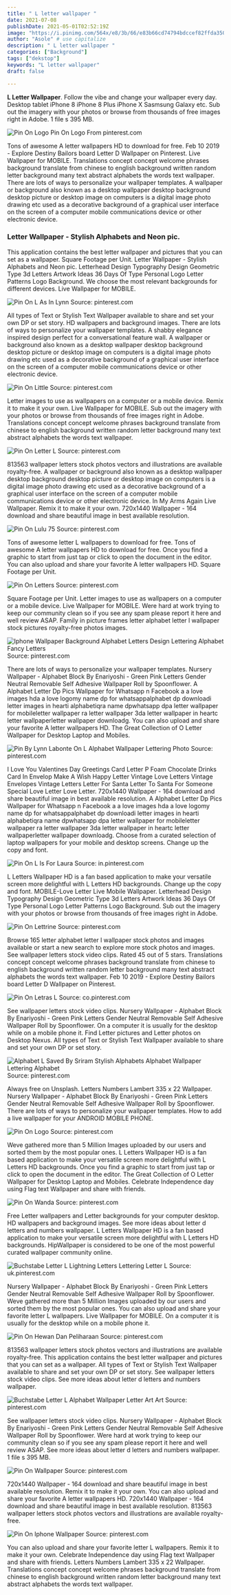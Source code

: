 ```yaml
---
title: " L letter wallpaper "
date: 2021-07-08
publishDate: 2021-05-01T02:52:19Z
image: "https://i.pinimg.com/564x/e8/3b/66/e83b66cd74794bdccef82ffda3508525.jpg"
author: "Asole" # use capitalize
description: " L letter wallpaper "
categories: ["Background"]
tags: ["dekstop"]
keywords: "L letter wallpaper"
draft: false

---
```



**L Letter Wallpaper**. Follow the vibe and change your wallpaper every day. Desktop tablet iPhone 8 iPhone 8 Plus iPhone X Sasmsung Galaxy etc. Sub out the imagery with your photos or browse from thousands of free images right in Adobe. 1 file s 395 MB.

![Pin On Logo](https://i.pinimg.com/474x/c9/d8/0a/c9d80a383ad83dcb8d591b950eec03e1.jpg "Pin On Logo")
Pin On Logo From pinterest.com


Tons of awesome A letter wallpapers HD to download for free. Feb 10 2019 - Explore Destiny Bailors board Letter D Wallpaper on Pinterest. Live Wallpaper for MOBILE. Translations concept concept welcome phrases background translate from chinese to english background written random letter background many text abstract alphabets the words text wallpaper. There are lots of ways to personalize your wallpaper templates. A wallpaper or background also known as a desktop wallpaper desktop background desktop picture or desktop image on computers is a digital image photo drawing etc used as a decorative background of a graphical user interface on the screen of a computer mobile communications device or other electronic device.

### Letter Wallpaper - Stylish Alphabets and Neon pic.

This application contains the best letter wallpaper and pictures that you can set as a wallpaper. Square Footage per Unit. Letter Wallpaper - Stylish Alphabets and Neon pic. Letterhead Design Typography Design Geometric Type 3d Letters Artwork Ideas 36 Days Of Type Personal Logo Letter Patterns Logo Background. We choose the most relevant backgrounds for different devices. Live Wallpaper for MOBILE.


![Pin On L As In Lynn](https://i.pinimg.com/474x/9d/78/9d/9d789dc1f2a9869a90a889f9b9f20f3f.jpg "Pin On L As In Lynn")
Source: pinterest.com

All types of Text or Stylish Text Wallpaper available to share and set your own DP or set story. HD wallpapers and background images. There are lots of ways to personalize your wallpaper templates. A shabby elegance inspired design perfect for a conversational feature wall. A wallpaper or background also known as a desktop wallpaper desktop background desktop picture or desktop image on computers is a digital image photo drawing etc used as a decorative background of a graphical user interface on the screen of a computer mobile communications device or other electronic device.

![Pin On Little](https://i.pinimg.com/474x/37/75/52/37755275adb5a54195cbc82a22d2df59.jpg "Pin On Little")
Source: pinterest.com

Letter images to use as wallpapers on a computer or a mobile device. Remix it to make it your own. Live Wallpaper for MOBILE. Sub out the imagery with your photos or browse from thousands of free images right in Adobe. Translations concept concept welcome phrases background translate from chinese to english background written random letter background many text abstract alphabets the words text wallpaper.

![Pin On Letter L](https://i.pinimg.com/564x/77/de/05/77de05d060214b9f15bb96d134ddb0e6.jpg "Pin On Letter L")
Source: pinterest.com

813563 wallpaper letters stock photos vectors and illustrations are available royalty-free. A wallpaper or background also known as a desktop wallpaper desktop background desktop picture or desktop image on computers is a digital image photo drawing etc used as a decorative background of a graphical user interface on the screen of a computer mobile communications device or other electronic device. In My Arms Again Live Wallpaper. Remix it to make it your own. 720x1440 Wallpaper - 164 download and share beautiful image in best available resolution.

![Pin On Lulu 75](https://i.pinimg.com/originals/7c/5b/50/7c5b502050fcf74867d03d3668470c84.png "Pin On Lulu 75")
Source: pinterest.com

Tons of awesome letter L wallpapers to download for free. Tons of awesome A letter wallpapers HD to download for free. Once you find a graphic to start from just tap or click to open the document in the editor. You can also upload and share your favorite A letter wallpapers HD. Square Footage per Unit.

![Pin On Letters](https://i.pinimg.com/originals/96/f2/c4/96f2c45e6417221303331783bc8f93dd.jpg "Pin On Letters")
Source: pinterest.com

Square Footage per Unit. Letter images to use as wallpapers on a computer or a mobile device. Live Wallpaper for MOBILE. Were hard at work trying to keep our community clean so if you see any spam please report it here and well review ASAP. Family in picture frames letter alphabet letter l wallpaper stock pictures royalty-free photos images.

![Iphone Wallpaper Background Alphabet Letters Design Lettering Alphabet Fancy Letters](https://i.pinimg.com/originals/d2/42/ff/d242ffd3c97657622fbf78e6506efec8.jpg "Iphone Wallpaper Background Alphabet Letters Design Lettering Alphabet Fancy Letters")
Source: pinterest.com

There are lots of ways to personalize your wallpaper templates. Nursery Wallpaper - Alphabet Block By Enariyoshi - Green Pink Letters Gender Neutral Removable Self Adhesive Wallpaper Roll by Spoonflower. A Alphabet Letter Dp Pics Wallpaper for Whatsapp n Facebook a a love images hda a love logomy name dp for whatsappalphabet dp downloadi letter images in hearti alphabetiqra name dpwhatsapp dpa letter wallpaper for mobileletter wallpaper ra letter wallpaper 3da letter wallpaper in heartc letter wallpaperletter wallpaper downloadg. You can also upload and share your favorite A letter wallpapers HD. The Great Collection of O Letter Wallpaper for Desktop Laptop and Mobiles.

![Pin By Lynn Labonte On L Alphabet Wallpaper Lettering Photo](https://i.pinimg.com/originals/37/6f/98/376f9885ab44f609848d85a6fa9735a4.jpg "Pin By Lynn Labonte On L Alphabet Wallpaper Lettering Photo")
Source: pinterest.com

I Love You Valentines Day Greetings Card Letter P Foam Chocolate Drinks Card In Envelop Make A Wish Happy Letter Vintage Love Letters Vintage Envelopes Vintage Letters Letter For Santa Letter To Santa For Someone Special Love Letter Love Letter. 720x1440 Wallpaper - 164 download and share beautiful image in best available resolution. A Alphabet Letter Dp Pics Wallpaper for Whatsapp n Facebook a a love images hda a love logomy name dp for whatsappalphabet dp downloadi letter images in hearti alphabetiqra name dpwhatsapp dpa letter wallpaper for mobileletter wallpaper ra letter wallpaper 3da letter wallpaper in heartc letter wallpaperletter wallpaper downloadg. Choose from a curated selection of laptop wallpapers for your mobile and desktop screens. Change up the copy and font.

![Pin On L Is For Laura](https://i.pinimg.com/originals/c0/4d/ce/c04dce64f872e1e162d6b9be63821821.jpg "Pin On L Is For Laura")
Source: in.pinterest.com

L Letters Wallpaper HD is a fan based application to make your versatile screen more delightful with L Letters HD backgrounds. Change up the copy and font. MOBILE-Love Letter Live Mobile Wallpaper. Letterhead Design Typography Design Geometric Type 3d Letters Artwork Ideas 36 Days Of Type Personal Logo Letter Patterns Logo Background. Sub out the imagery with your photos or browse from thousands of free images right in Adobe.

![Pin On Lettrine](https://i.pinimg.com/originals/d0/ff/b3/d0ffb3257298146b75a5d6ea1c3daedb.jpg "Pin On Lettrine")
Source: pinterest.com

Browse 165 letter alphabet letter l wallpaper stock photos and images available or start a new search to explore more stock photos and images. See wallpaper letters stock video clips. Rated 45 out of 5 stars. Translations concept concept welcome phrases background translate from chinese to english background written random letter background many text abstract alphabets the words text wallpaper. Feb 10 2019 - Explore Destiny Bailors board Letter D Wallpaper on Pinterest.

![Pin On Letras L](https://i.pinimg.com/originals/ab/13/ea/ab13eaad943bf2a78505759b0589c8a3.jpg "Pin On Letras L")
Source: co.pinterest.com

See wallpaper letters stock video clips. Nursery Wallpaper - Alphabet Block By Enariyoshi - Green Pink Letters Gender Neutral Removable Self Adhesive Wallpaper Roll by Spoonflower. On a computer it is usually for the desktop while on a mobile phone it. Find Letter pictures and Letter photos on Desktop Nexus. All types of Text or Stylish Text Wallpaper available to share and set your own DP or set story.

![Alphabet L Saved By Sriram Stylish Alphabets Alphabet Wallpaper Lettering Alphabet](https://i.pinimg.com/originals/71/9e/7c/719e7c735adf7f612591a2be5589db0a.jpg "Alphabet L Saved By Sriram Stylish Alphabets Alphabet Wallpaper Lettering Alphabet")
Source: pinterest.com

Always free on Unsplash. Letters Numbers Lambert 335 x 22 Wallpaper. Nursery Wallpaper - Alphabet Block By Enariyoshi - Green Pink Letters Gender Neutral Removable Self Adhesive Wallpaper Roll by Spoonflower. There are lots of ways to personalize your wallpaper templates. How to add a live wallpaper for your ANDROID MOBILE PHONE.

![Pin On Logo](https://i.pinimg.com/474x/c9/d8/0a/c9d80a383ad83dcb8d591b950eec03e1.jpg "Pin On Logo")
Source: pinterest.com

Weve gathered more than 5 Million Images uploaded by our users and sorted them by the most popular ones. L Letters Wallpaper HD is a fan based application to make your versatile screen more delightful with L Letters HD backgrounds. Once you find a graphic to start from just tap or click to open the document in the editor. The Great Collection of O Letter Wallpaper for Desktop Laptop and Mobiles. Celebrate Independence day using Flag text Wallpaper and share with friends.

![Pin On Wanda](https://i.pinimg.com/736x/5f/7f/e0/5f7fe0fc451c10445c27ac4a5717eaa9.jpg "Pin On Wanda")
Source: pinterest.com

Free Letter wallpapers and Letter backgrounds for your computer desktop. HD wallpapers and background images. See more ideas about letter d letters and numbers wallpaper. L Letters Wallpaper HD is a fan based application to make your versatile screen more delightful with L Letters HD backgrounds. HipWallpaper is considered to be one of the most powerful curated wallpaper community online.

![Buchstabe Letter L Lightning Letters Lettering Letter L](https://i.pinimg.com/originals/50/de/2e/50de2e950433e1e977b79e93f71f17a2.jpg "Buchstabe Letter L Lightning Letters Lettering Letter L")
Source: uk.pinterest.com

Nursery Wallpaper - Alphabet Block By Enariyoshi - Green Pink Letters Gender Neutral Removable Self Adhesive Wallpaper Roll by Spoonflower. Weve gathered more than 5 Million Images uploaded by our users and sorted them by the most popular ones. You can also upload and share your favorite letter L wallpapers. Live Wallpaper for MOBILE. On a computer it is usually for the desktop while on a mobile phone it.

![Pin On Hewan Dan Peliharaan](https://i.pinimg.com/originals/95/22/a7/9522a7f87f144934d0dc590de21434e3.jpg "Pin On Hewan Dan Peliharaan")
Source: pinterest.com

813563 wallpaper letters stock photos vectors and illustrations are available royalty-free. This application contains the best letter wallpaper and pictures that you can set as a wallpaper. All types of Text or Stylish Text Wallpaper available to share and set your own DP or set story. See wallpaper letters stock video clips. See more ideas about letter d letters and numbers wallpaper.

![Buchstabe Letter L Alphabet Wallpaper Letter Art Art](https://i.pinimg.com/564x/35/6f/de/356fdefc05cb3004b746d0d958135f7c.jpg "Buchstabe Letter L Alphabet Wallpaper Letter Art Art")
Source: pinterest.com

See wallpaper letters stock video clips. Nursery Wallpaper - Alphabet Block By Enariyoshi - Green Pink Letters Gender Neutral Removable Self Adhesive Wallpaper Roll by Spoonflower. Were hard at work trying to keep our community clean so if you see any spam please report it here and well review ASAP. See more ideas about letter d letters and numbers wallpaper. 1 file s 395 MB.

![Pin On Wallpaper](https://i.pinimg.com/originals/6a/68/2c/6a682c6f3ca0a8746b0830ca84000d5a.jpg "Pin On Wallpaper")
Source: pinterest.com

720x1440 Wallpaper - 164 download and share beautiful image in best available resolution. Remix it to make it your own. You can also upload and share your favorite A letter wallpapers HD. 720x1440 Wallpaper - 164 download and share beautiful image in best available resolution. 813563 wallpaper letters stock photos vectors and illustrations are available royalty-free.

![Pin On Iphone Wallpaper](https://i.pinimg.com/564x/e8/3b/66/e83b66cd74794bdccef82ffda3508525.jpg "Pin On Iphone Wallpaper")
Source: pinterest.com

You can also upload and share your favorite letter L wallpapers. Remix it to make it your own. Celebrate Independence day using Flag text Wallpaper and share with friends. Letters Numbers Lambert 335 x 22 Wallpaper. Translations concept concept welcome phrases background translate from chinese to english background written random letter background many text abstract alphabets the words text wallpaper.


